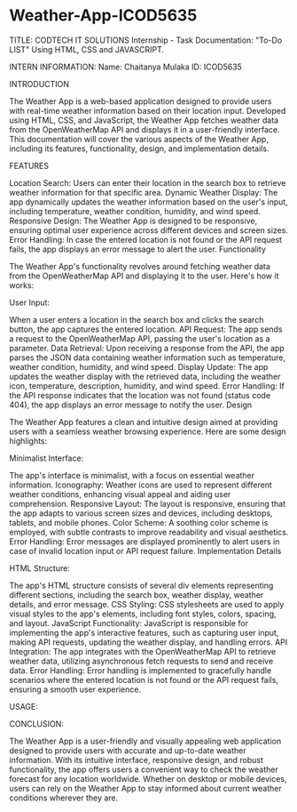 # Weather-App-ICOD5635

TITLE: CODTECH IT SOLUTIONS Internship - Task Documentation: "To-Do LIST" Using HTML, CSS and JAVASCRIPT.

INTERN INFORMATION: Name: Chaitanya Mulaka ID: ICOD5635

INTRODUCTION

The Weather App is a web-based application designed to provide users with real-time weather information based on their location input. Developed using HTML, CSS, and JavaScript, the Weather App fetches weather data from the OpenWeatherMap API and displays it in a user-friendly interface. This documentation will cover the various aspects of the Weather App, including its features, functionality, design, and implementation details.

FEATURES

Location Search: Users can enter their location in the search box to retrieve weather information for that specific area.
Dynamic Weather Display: The app dynamically updates the weather information based on the user's input, including temperature, weather condition, humidity, and wind speed.
Responsive Design: The Weather App is designed to be responsive, ensuring optimal user experience across different devices and screen sizes.
Error Handling: In case the entered location is not found or the API request fails, the app displays an error message to alert the user.
Functionality

The Weather App's functionality revolves around fetching weather data from the OpenWeatherMap API and displaying it to the user. Here's how it works:

User Input: 

When a user enters a location in the search box and clicks the search button, the app captures the entered location.
API Request: The app sends a request to the OpenWeatherMap API, passing the user's location as a parameter.
Data Retrieval: Upon receiving a response from the API, the app parses the JSON data containing weather information such as temperature, weather condition, humidity, and wind speed.
Display Update: The app updates the weather display with the retrieved data, including the weather icon, temperature, description, humidity, and wind speed.
Error Handling: If the API response indicates that the location was not found (status code 404), the app displays an error message to notify the user.
Design

The Weather App features a clean and intuitive design aimed at providing users with a seamless weather browsing experience. Here are some design highlights:

Minimalist Interface: 

The app's interface is minimalist, with a focus on essential weather information.
Iconography: Weather icons are used to represent different weather conditions, enhancing visual appeal and aiding user comprehension.
Responsive Layout: The layout is responsive, ensuring that the app adapts to various screen sizes and devices, including desktops, tablets, and mobile phones.
Color Scheme: A soothing color scheme is employed, with subtle contrasts to improve readability and visual aesthetics.
Error Handling: Error messages are displayed prominently to alert users in case of invalid location input or API request failure.
Implementation Details

HTML Structure: 

The app's HTML structure consists of several div elements representing different sections, including the search box, weather display, weather details, and error message.
CSS Styling: CSS stylesheets are used to apply visual styles to the app's elements, including font styles, colors, spacing, and layout.
JavaScript Functionality: JavaScript is responsible for implementing the app's interactive features, such as capturing user input, making API requests, updating the weather display, and handling errors.
API Integration: The app integrates with the OpenWeatherMap API to retrieve weather data, utilizing asynchronous fetch requests to send and receive data.
Error Handling: Error handling is implemented to gracefully handle scenarios where the entered location is not found or the API request fails, ensuring a smooth user experience.

USAGE:


CONCLUSION:

The Weather App is a user-friendly and visually appealing web application designed to provide users with accurate and up-to-date weather information. With its intuitive interface, responsive design, and robust functionality, the app offers users a convenient way to check the weather forecast for any location worldwide. Whether on desktop or mobile devices, users can rely on the Weather App to stay informed about current weather conditions wherever they are.
